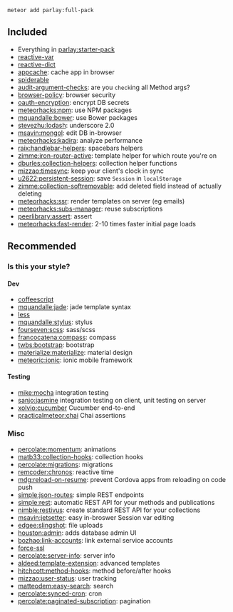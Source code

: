 `meteor add parlay:full-pack`

## Included

- Everything in [parlay:starter-pack](https://github.com/parlaywithme/starter-pack)
- [reactive-var](https://dweldon.silvrback.com/scoped-reactivity)
- [reactive-dict](http://manual.meteor.com/#deps-reactivedictexample)
- [appcache](https://github.com/meteor/meteor/tree/devel/packages/appcache): cache app in browser
- [spiderable](https://atmospherejs.com/meteor/spiderable)
- [audit-argument-checks](http://docs.meteor.com/#/full/auditargumentchecks): are you `check`ing all Method args? 
- [browser-policy](https://github.com/meteor/meteor/tree/devel/packages/browser-policy): browser security
- [oauth-encryption](https://github.com/meteor/meteor/tree/devel/packages/oauth-encryption): encrypt DB secrets
- [meteorhacks:npm](https://github.com/meteorhacks/npm): use NPM packages
- [mquandalle:bower](https://github.com/mquandalle/meteor-bower): use Bower packages
- [stevezhu:lodash](https://lodash.com/): underscore 2.0
- [msavin:mongol](http://mongol.meteor.com/): edit DB in-browser
- [meteorhacks:kadira](https://kadira.io/): analyze performance
- [raix:handlebar-helpers](https://github.com/raix/Meteor-handlebar-helpers): spacebars helpers
- [zimme:iron-router-active](https://github.com/zimme/meteor-iron-router-active): template helper for which route you're on
- [dburles:collection-helpers](https://github.com/dburles/meteor-collection-helpers/): collection helper functions
- [mizzao:timesync](https://github.com/mizzao/meteor-timesync): keep your client's clock in sync
- [u2622:persistent-session](https://github.com/okgrow/meteor-persistent-session/): save `Session` in `localStorage`
- [zimme:collection-softremovable](https://github.com/zimme/meteor-collection-softremovable): add deleted field instead of actually deleting
- [meteorhacks:ssr](https://github.com/meteorhacks/meteor-ssr): render templates on server (eg emails)
- [meteorhacks:subs-manager](https://github.com/meteorhacks/subs-manager): reuse subscriptions
- [peerlibrary:assert](https://github.com/peerlibrary/meteor-assert): assert
- [meteorhacks:fast-render](https://atmospherejs.com/meteorhacks/fast-render): 2-10 times faster initial page loads

## Recommended

### Is this your style?

#### Dev

- [coffeescript](http://docs.meteor.com/#/full/coffeescript)
- [mquandalle:jade](https://github.com/mquandalle/meteor-jade): jade template syntax
- [less](http://docs.meteor.com/#/full/less)
- [mquandalle:stylus](https://github.com/mquandalle/meteor-stylus): stylus
- [fourseven:scss](https://github.com/fourseven/meteor-scss): sass/scss
- [francocatena:compass](https://github.com/francocatena/meteor-compass): compass
- [twbs:bootstrap](https://atmospherejs.com/twbs/bootstrap): bootstrap
- [materialize:materialize](https://atmospherejs.com/materialize/materialize): material design
- [meteoric:ionic](http://meteoric.github.io/): ionic mobile framework

#### Testing

- [mike:mocha](https://github.com/mad-eye/meteor-mocha-web/) integration testing
- [sanjo:jasmine](https://github.com/Sanjo/meteor-jasmine/) integration testing on client, unit testing on server
- [xolvio:cucumber](https://github.com/xolvio/meteor-cucumber) Cucumber end-to-end
- [practicalmeteor:chai](https://github.com/practicalmeteor/meteor-chai/) Chai assertions

### Misc

- [percolate:momentum](https://github.com/percolatestudio/meteor-momentum): animations
- [matb33:collection-hooks](https://github.com/matb33/meteor-collection-hooks): collection hooks
- [percolate:migrations](https://github.com/percolatestudio/meteor-migrations/): migrations
- [remcoder:chronos](https://github.com/remcoder/chronos/): reactive time
- [mdg:reload-on-resume](https://github.com/meteor/mobile-packages/tree/master/packages/mdg:reload-on-resume): prevent Cordova apps from reloading on code push
- [simple:json-routes](https://github.com/stubailo/meteor-rest/): simple REST endpoints
- [simple:rest](https://github.com/stubailo/meteor-rest/): automatic REST API for your methods and publications
- [nimble:restivus](https://github.com/kahmali/meteor-restivus/): create standard REST API for your collections
- [msavin:jetsetter](https://github.com/msavin/JetSetter): easy in-broswer Session var editing
- [edgee:slingshot](https://github.com/CulturalMe/meteor-slingshot): file uploads
- [houston:admin](https://github.com/gterrono/houston): adds database admin UI
- [bozhao:link-accounts](https://github.com/yubozhao/meteor-link-accounts): link external service accounts
- [force-ssl](https://atmospherejs.com/meteor/force-ssl)
- [percolate:server-info](https://github.com/percolatestudio/meteor-server-info): server info
- [aldeed:template-extension](https://github.com/aldeed/meteor-template-extension): advanced templates
- [hitchcott:method-hooks](https://github.com/hitchcott/meteor-method-hooks): method before/after hooks
- [mizzao:user-status](https://github.com/mizzao/meteor-user-status): user tracking
- [matteodem:easy-search](http://matteodem.github.io/meteor-easy-search/): search
- [percolate:synced-cron](https://github.com/percolatestudio/meteor-synced-cron/): cron
- [percolate:paginated-subscription](https://github.com/percolatestudio/paginated-subscription/): pagination
